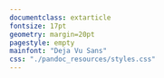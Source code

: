 ```yaml
---
documentclass: extarticle
fontsize: 17pt
geometry: margin=20pt
pagestyle: empty
mainfont: "Deja Vu Sans"
css: "./pandoc_resources/styles.css"
---
```

